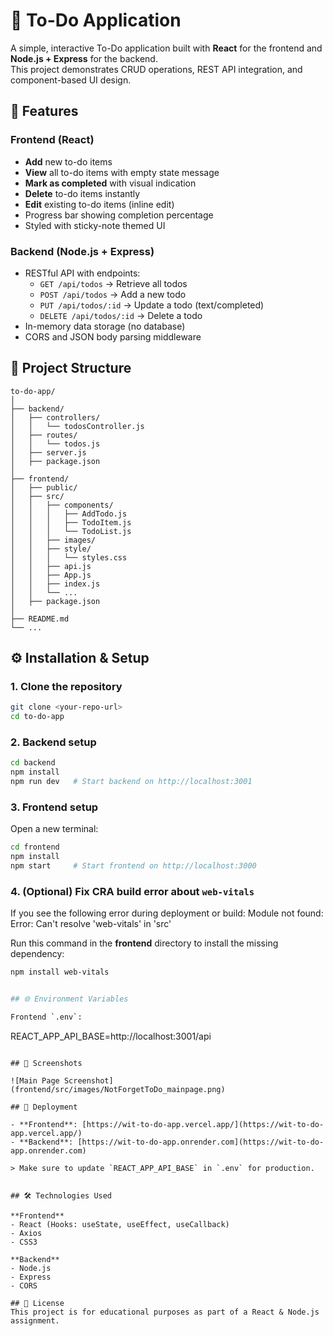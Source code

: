 # 📝 To-Do Application

A simple, interactive To-Do application built with **React** for the frontend and **Node.js + Express** for the backend.  
This project demonstrates CRUD operations, REST API integration, and component-based UI design.

## 🚀 Features

### Frontend (React)
- **Add** new to-do items
- **View** all to-do items with empty state message
- **Mark as completed** with visual indication
- **Delete** to-do items instantly
- **Edit** existing to-do items (inline edit)
- Progress bar showing completion percentage
- Styled with sticky-note themed UI

### Backend (Node.js + Express)
- RESTful API with endpoints:
  - `GET /api/todos` → Retrieve all todos
  - `POST /api/todos` → Add a new todo
  - `PUT /api/todos/:id` → Update a todo (text/completed)
  - `DELETE /api/todos/:id` → Delete a todo
- In-memory data storage (no database)
- CORS and JSON body parsing middleware

## 📂 Project Structure

```
to-do-app/
│
├── backend/
│   ├── controllers/
│   │   └── todosController.js
│   ├── routes/
│   │   └── todos.js
│   ├── server.js
│   ├── package.json
│
├── frontend/
│   ├── public/
│   ├── src/
│   │   ├── components/
│   │   │   ├── AddTodo.js
│   │   │   ├── TodoItem.js
│   │   │   └── TodoList.js
│   │   ├── images/
│   │   ├── style/
│   │   │   └── styles.css
│   │   ├── api.js
│   │   ├── App.js
│   │   ├── index.js
│   │   └── ...
│   ├── package.json
│
├── README.md
└── ...
```


## ⚙️ Installation & Setup

### 1. Clone the repository
```bash
git clone <your-repo-url>
cd to-do-app
```

### 2. Backend setup
```bash
cd backend
npm install
npm run dev   # Start backend on http://localhost:3001
```

### 3. Frontend setup
Open a new terminal:
```bash
cd frontend
npm install
npm start     # Start frontend on http://localhost:3000
```

### 4. (Optional) Fix CRA build error about `web-vitals`

If you see the following error during deployment or build:
Module not found: Error: Can't resolve 'web-vitals' in 'src'

Run this command in the **frontend** directory to install the missing dependency:

```bash
npm install web-vitals


## 🌐 Environment Variables

Frontend `.env`:
```
REACT_APP_API_BASE=http://localhost:3001/api
``` 

## 📸 Screenshots

![Main Page Screenshot](frontend/src/images/NotForgetToDo_mainpage.png)

## 📡 Deployment

- **Frontend**: [https://wit-to-do-app.vercel.app/](https://wit-to-do-app.vercel.app/)
- **Backend**: [https://wit-to-do-app.onrender.com](https://wit-to-do-app.onrender.com)

> Make sure to update `REACT_APP_API_BASE` in `.env` for production.


## 🛠️ Technologies Used

**Frontend**
- React (Hooks: useState, useEffect, useCallback)
- Axios
- CSS3

**Backend**
- Node.js
- Express
- CORS

## 📜 License
This project is for educational purposes as part of a React & Node.js assignment.

